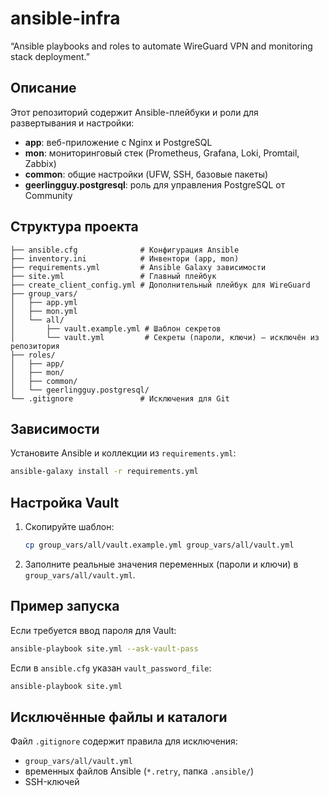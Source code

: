 # ansible-infra

“Ansible playbooks and roles to automate WireGuard VPN and monitoring stack deployment.”

## Описание

Этот репозиторий содержит Ansible-плейбуки и роли для развертывания и настройки:

- **app**: веб-приложение с Nginx и PostgreSQL  
- **mon**: мониторинговый стек (Prometheus, Grafana, Loki, Promtail, Zabbix)  
- **common**: общие настройки (UFW, SSH, базовые пакеты)  
- **geerlingguy.postgresql**: роль для управления PostgreSQL от Community  

## Структура проекта

```
├── ansible.cfg              # Конфигурация Ansible
├── inventory.ini            # Инвентори (app, mon)
├── requirements.yml         # Ansible Galaxy зависимости
├── site.yml                 # Главный плейбук
├── create_client_config.yml # Дополнительный плейбук для WireGuard
├── group_vars/
│   ├── app.yml
│   ├── mon.yml
│   └── all/
│       ├── vault.example.yml # Шаблон секретов
│       └── vault.yml         # Секреты (пароли, ключи) – исключён из репозитория
├── roles/
│   ├── app/
│   ├── mon/
│   ├── common/
│   └── geerlingguy.postgresql/
└── .gitignore               # Исключения для Git
```

## Зависимости

Установите Ansible и коллекции из `requirements.yml`:

```bash
ansible-galaxy install -r requirements.yml
```

## Настройка Vault

1. Скопируйте шаблон:
   ```bash
   cp group_vars/all/vault.example.yml group_vars/all/vault.yml
   ```
2. Заполните реальные значения переменных (пароли и ключи) в `group_vars/all/vault.yml`.

## Пример запуска

Если требуется ввод пароля для Vault:
```bash
ansible-playbook site.yml --ask-vault-pass
```

Если в `ansible.cfg` указан `vault_password_file`:
```bash
ansible-playbook site.yml
```

## Исключённые файлы и каталоги

Файл `.gitignore` содержит правила для исключения:
- `group_vars/all/vault.yml`
- временных файлов Ansible (`*.retry`, папка `.ansible/`)
- SSH-ключей

